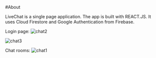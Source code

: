 #About

LiveChat is a single page application. The app is built with REACT.JS. It uses Cloud Firestore and Google Authentication from Firebase. 

Login page:
![chat2](https://user-images.githubusercontent.com/56298363/92371036-c9240b80-f103-11ea-904f-cdcfdf01d4c6.png)


![chat3](https://user-images.githubusercontent.com/56298363/92371037-c9240b80-f103-11ea-8941-0539eaca1cfe.png)

Chat rooms:
![chat1](https://user-images.githubusercontent.com/56298363/92371031-c6291b00-f103-11ea-8051-43b802170791.png)

